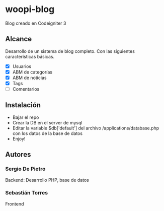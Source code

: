 # woopi-blog

Blog creado en Codeigniter 3

## Alcance

Desarrollo de un sistema de blog completo. Con las siguientes características básicas.

- [x] Usuarios
- [x] ABM de categorías
- [x] ABM de noticias
- [x] Tags
- [ ] Comentarios

## Instalación

- Bajar el repo
- Crear la DB en el server de mysql
- Editar la variable $db['default'] del archivo /applications/database.php con los datos de la base de datos
- Enjoy!

## Autores

### Sergio De Pietro
Backend: Desarrollo PHP, base de datos

### Sebastián Torres
Frontend 

